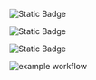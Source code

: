 

![Static Badge](https://img.shields.io/badge/Python-3776AB?style=for-the-badge&logo=python&logoColor=white)

![Static Badge](https://img.shields.io/badge/GNU_AGPLv3-purple)

![Static Badge](https://img.shields.io/badge/Linux-FCC624?style=for-the-badge&logo=linux&logoColor=black)

![example workflow](https://github.com/github/docs/actions/workflows/python-app.yml/badge.svg)